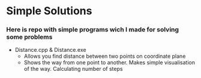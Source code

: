 # Simple Solutions
### Here is repo with simple programs wich I made for solving some problems

- Distance.cpp & Distance.exe
    - Allows you find distance between two points on сoordinate plane
    - Shows the way from one point to another. Makes simple visualisation of the way. Calculating number of steps
